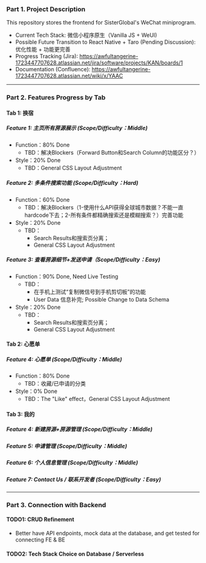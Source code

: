 ### Part 1. Project Description
This repository stores the frontend for SisterGlobal's WeChat miniprogram.
- Current Tech Stack: 微信小程序原生（Vanilla JS + WeUI)
- Possible Future Transition to React Native + Taro (Pending Discussion): 优化性能 + 功能更完善
- Progress Tracking (Jira): https://awfultangerine-1723447707628.atlassian.net/jira/software/projects/KAN/boards/1
- Documentation (Confluence): https://awfultangerine-1723447707628.atlassian.net/wiki/x/YAAC
-----------
### Part 2. Features Progress by Tab
#### Tab 1: 换宿
##### Feature 1: 主页所有房源展示 (Scope/Difficulty：Middle)
- Function：80% Done
  - TBD：解决Blockers（Forward Button和Search Column的功能区分？）
- Style：20% Done
  - TBD：General CSS Layout Adjustment
##### Feature 2: 多条件搜索功能 (Scope/Difficulty：Hard)
- Function：60% Done
  - TBD：解决Blockers（1-使用什么API获得全球城市数据？不能一直hardcode下去；2-所有条件都精确搜索还是模糊搜索？）完善功能
- Style：20% Done
  - TBD：
    - Search Results和搜索页分离；
    - General CSS Layout Adjustment
##### Feature 3: 查看房源细节+发送申请（Scope/Difficulty：Easy)
- Function：90% Done, Need Live Testing
  - TBD：
    - 在手机上测试“复制微信号到手机剪切板”的功能
    - User Data 信息补完; Possible Change to Data Schema
- Style：20% Done
  - TBD：
    - Search Results和搜索页分离；
    - General CSS Layout Adjustment

#### Tab 2: 心愿单
##### Feature 4: 心愿单 (Scope/Difficulty：Middle)
- Function：80% Done
  - TBD：收藏/已申请的分类
- Style：0% Done
  - TBD：The "Like" effect，General CSS Layout Adjustment

#### Tab 3: 我的
##### Feature 4: 新建房源+房源管理 (Scope/Difficulty：Middle)
##### Feature 5: 申请管理 (Scope/Difficulty：Middle)
##### Feature 6: 个人信息管理 (Scope/Difficulty：Middle)
##### Feature 7: Contact Us / 联系开发者 (Scope/Difficulty：Easy)
-----------------

### Part 3. Connection with Backend
#### TODO1: CRUD Refinement
- Better have API endpoints, mock data at the database, and get tested for connecting FE & BE
#### TODO2: Tech Stack Choice on Database / Serverless



